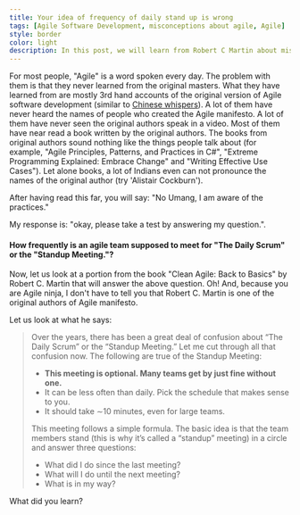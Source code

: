 ```yaml
---
title: Your idea of frequency of daily stand up is wrong
tags: [Agile Software Development, misconceptions about agile, Agile]
style: border 
color: light 
description: In this post, we will learn from Robert C Martin about misconceptions around 'how frequently should stand-up/scrum should happen'.
---
```


For most people, "Agile" is a word spoken every day. The problem with them is that they never learned from the original masters. What they have learned from are mostly 3rd hand accounts of the original version of Agile software development (similar to [Chinese whispers](https://en.wikipedia.org/wiki/Chinese_whispers)). A lot of them have never heard the names of people who created the Agile manifesto. A lot of them have never seen the original authors speak in a video. Most of them have near read a book written by the original authors. The books from original authors sound nothing like the things people talk about (for example, "Agile Principles, Patterns, and Practices in C#", "Extreme Programming Explained: Embrace Change" and "Writing Effective Use Cases"). Let alone books, a lot of Indians even can not pronounce the names of the original author (try 'Alistair Cockburn').

After having read this far, you will say: "No Umang, I am aware of the practices."

My response is: "okay, please take a test by answering my question.". 

#### How frequently is an agile team supposed to meet for "The Daily Scrum" or the "Standup Meeting."?

Now, let us look at a portion from the book "Clean Agile: Back to Basics" by Robert C. Martin that will answer the above question. Oh! And, because you are Agile ninja, I don't have to tell you that Robert C. Martin is one of the original authors of Agile manifesto.

Let us look at what he says:

> Over the years, there has been a great deal of confusion about “The Daily Scrum” or the “Standup Meeting.” Let me cut through all that confusion now.
> The following are true of the Standup Meeting:
> * **This meeting is optional. Many teams get by just fine without one.**
> * It can be less often than daily. Pick the schedule that makes sense to you.
> * It should take ∼10 minutes, even for large teams.
> 
> This meeting follows a simple formula.
> The basic idea is that the team members stand (this is why it’s called a “standup” meeting) in a circle and answer three questions:
> * What did I do since the last meeting?
> * What will I do until the next meeting?
> * What is in my way?

What did you learn?
